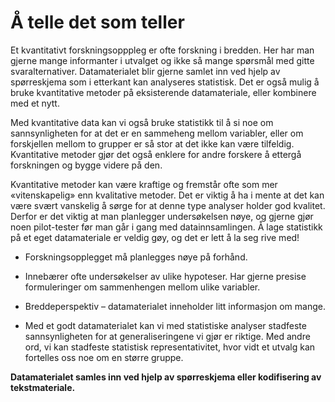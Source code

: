 # Å telle det som teller

Et kvantitativt forskningsopppleg er ofte forskning i bredden. Her har man gjerne mange informanter i utvalget og ikke så mange spørsmål med gitte svaralternativer. Datamaterialet blir gjerne samlet inn ved hjelp av spørreskjema som i etterkant kan analyseres statistisk. Det er også mulig å bruke kvantitative metoder på eksisterende datamateriale, eller kombinere med et nytt.

Med kvantitative data kan vi også bruke statistikk til å si noe om sannsynligheten for at det er en sammeheng mellom variabler, eller om forskjellen mellom to grupper er så stor at det ikke kan være tilfeldig. Kvantitative metoder gjør det også enklere for andre forskere å ettergå forskningen og bygge videre på den.

Kvantitative metoder kan være kraftige og fremstår ofte som mer «vitenskapelig» enn kvalitative metoder. Det er viktig å ha i mente at det kan være svært vanskelig å sørge for at denne type analyser holder god kvalitet. Derfor er det viktig at man planlegger undersøkelsen nøye, og gjerne gjør noen pilot-tester før man går i gang med datainnsamlingen. Å lage statistikk på et eget datamateriale er veldig gøy, og det er lett å la seg rive med!

  * Forskningsopplegget må planlegges nøye på forhånd.

  * Innebærer ofte undersøkelser av ulike hypoteser. Har gjerne presise formuleringer om sammenhengen mellom ulike variabler.

  * Breddeperspektiv – datamaterialet inneholder litt informasjon om mange.

  * Med et godt datamaterialet kan vi med statistiske analyser stadfeste sannsynligheten for at generaliseringene vi gjør er riktige. Med andre ord, vi kan stadfeste statistisk representativitet, hvor vidt et utvalg kan fortelles oss noe om en større gruppe.

**Datamaterialet samles inn ved hjelp av spørreskjema eller kodifisering av tekstmateriale.**
